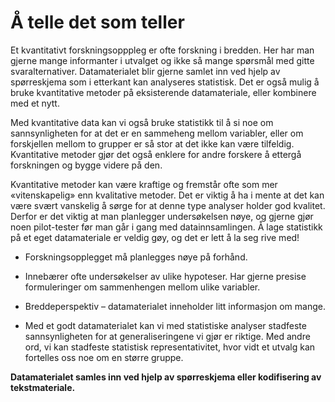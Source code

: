 # Å telle det som teller

Et kvantitativt forskningsopppleg er ofte forskning i bredden. Her har man gjerne mange informanter i utvalget og ikke så mange spørsmål med gitte svaralternativer. Datamaterialet blir gjerne samlet inn ved hjelp av spørreskjema som i etterkant kan analyseres statistisk. Det er også mulig å bruke kvantitative metoder på eksisterende datamateriale, eller kombinere med et nytt.

Med kvantitative data kan vi også bruke statistikk til å si noe om sannsynligheten for at det er en sammeheng mellom variabler, eller om forskjellen mellom to grupper er så stor at det ikke kan være tilfeldig. Kvantitative metoder gjør det også enklere for andre forskere å ettergå forskningen og bygge videre på den.

Kvantitative metoder kan være kraftige og fremstår ofte som mer «vitenskapelig» enn kvalitative metoder. Det er viktig å ha i mente at det kan være svært vanskelig å sørge for at denne type analyser holder god kvalitet. Derfor er det viktig at man planlegger undersøkelsen nøye, og gjerne gjør noen pilot-tester før man går i gang med datainnsamlingen. Å lage statistikk på et eget datamateriale er veldig gøy, og det er lett å la seg rive med!

  * Forskningsopplegget må planlegges nøye på forhånd.

  * Innebærer ofte undersøkelser av ulike hypoteser. Har gjerne presise formuleringer om sammenhengen mellom ulike variabler.

  * Breddeperspektiv – datamaterialet inneholder litt informasjon om mange.

  * Med et godt datamaterialet kan vi med statistiske analyser stadfeste sannsynligheten for at generaliseringene vi gjør er riktige. Med andre ord, vi kan stadfeste statistisk representativitet, hvor vidt et utvalg kan fortelles oss noe om en større gruppe.

**Datamaterialet samles inn ved hjelp av spørreskjema eller kodifisering av tekstmateriale.**
